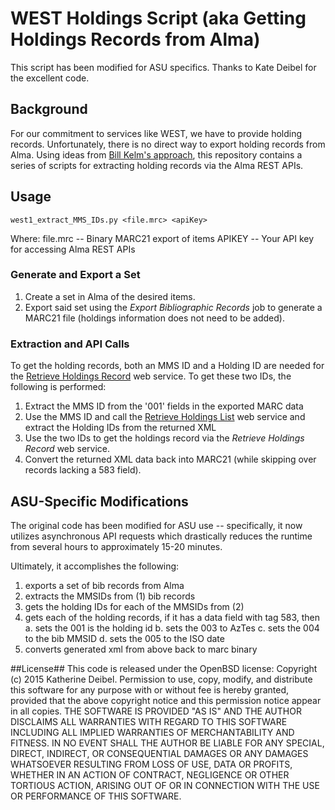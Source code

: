 # WEST Holdings Script (aka Getting Holdings Records from Alma)
This script has been modified for ASU specifics. Thanks to Kate Deibel for the excellent code.

## Background
For our commitment to services like WEST, we have to provide holding records. Unfortunately, there is no direct way to export holding records from Alma. Using ideas from [Bill Kelm's approach](https://github.com/hatfieldlibrary/alma-holdings-records), this repository contains a series of scripts for extracting holding records via the Alma REST APIs.

## Usage ##
```
west1_extract_MMS_IDs.py <file.mrc> <apiKey>
```
Where:
    file.mrc   --    Binary MARC21 export of items
    APIKEY     --    Your API key for accessing Alma REST APIs

### Generate and Export a Set ###
1. Create a set in Alma of the desired items.
2. Export said set using the *Export Bibliographic Records* job to generate a MARC21 file (holdings information does not need to be added).

### Extraction and API Calls ###
To get the holding records, both an MMS ID and a Holding ID are needed for the [Retrieve Holdings Record](https://developers.exlibrisgroup.com/alma/apis/bibs/) web service. To get these two IDs, the following is performed:

1. Extract the MMS ID from the '001' fields in the exported MARC data
2. Use the MMS ID and call the [Retrieve Holdings List](https://developers.exlibrisgroup.com/alma/apis/bibs/) web service and extract the Holding IDs from the returned XML
3. Use the two IDs to get the holdings record via the *Retrieve Holdings Record* web service.
4. Convert the returned XML data back into MARC21 (while skipping over records lacking a 583 field).

## ASU-Specific Modifications
The original code has been modified for ASU use -- specifically, it now utilizes asynchronous API requests which drastically reduces the runtime from several hours to approximately 15-20 minutes.

Ultimately, it accomplishes the following:
1. exports a set of bib records from Alma
2. extracts the MMSIDs from (1) bib records
3. gets the holding IDs for each of the MMSIDs from (2)
4. gets each of the holding records, if it has a data field with tag 583, then
  a. sets the 001 is the holding id
  b. sets the 003 to AzTes
  c. sets the 004 to the bib MMSID
  d. sets the 005 to the ISO date
5. converts generated xml from above back to marc binary

##License##
This code is released under the OpenBSD license:
Copyright (c) 2015 Katherine Deibel. Permission to use, copy, modify, and distribute this software for any purpose with or without fee is hereby granted, provided that the above copyright notice and this permission notice appear in all copies.
THE SOFTWARE IS PROVIDED "AS IS" AND THE AUTHOR DISCLAIMS ALL WARRANTIES WITH REGARD TO THIS SOFTWARE INCLUDING ALL IMPLIED WARRANTIES OF MERCHANTABILITY AND FITNESS. IN NO EVENT SHALL THE AUTHOR BE LIABLE FOR ANY SPECIAL, DIRECT, INDIRECT, OR CONSEQUENTIAL DAMAGES OR ANY DAMAGES WHATSOEVER RESULTING FROM LOSS OF USE, DATA OR PROFITS, WHETHER IN AN ACTION OF CONTRACT, NEGLIGENCE OR OTHER TORTIOUS ACTION, ARISING OUT OF OR IN CONNECTION WITH THE USE OR PERFORMANCE OF THIS SOFTWARE.
